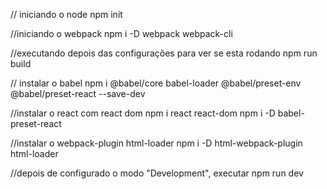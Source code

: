 // iniciando o node
npm init

//iniciando o webpack
npm i -D webpack webpack-cli

//executando depois das configurações para ver se esta rodando
npm run build

// instalar o babel
npm i @babel/core babel-loader @babel/preset-env @babel/preset-react --save-dev

//instalar o react com react dom
npm i react react-dom
npm i -D babel-preset-react

//instalar o webpack-plugin html-loader
npm i -D html-webpack-plugin html-loader

//depois de configurado o modo "Development", executar
npm run dev
